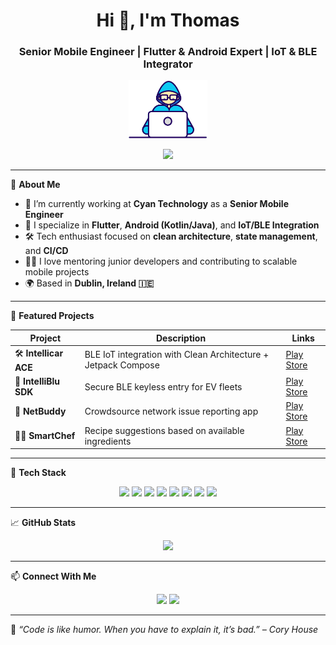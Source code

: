 <h1 align="center">Hi 👋, I'm Thomas</h1>
<h3 align="center">Senior Mobile Engineer | Flutter & Android Expert | IoT & BLE Integrator</h3>

<p align="center">
  <img src="assets/developer.gif" width="25%" height="25%" />
</p>

<p align="center">
  <img src="https://readme-typing-svg.herokuapp.com?center=true&vCenter=true&lines=Cross-platform+Developer;Clean+Architecture+Evangelist;10%2B+Years+Experience;Passionate+Coder;Always+Learning+New+Tech" />
</p>

---

🔧 **About Me**

- 🔭 I’m currently working at **Cyan Technology** as a **Senior Mobile Engineer**
- 📱 I specialize in **Flutter**, **Android (Kotlin/Java)**, and **IoT/BLE Integration**
- 🛠️ Tech enthusiast focused on **clean architecture**, **state management**, and **CI/CD**
- 👨‍🏫 I love mentoring junior developers and contributing to scalable mobile projects
- 🌍 Based in **Dublin, Ireland 🇮🇪**

---

📌 **Featured Projects**

| Project | Description | Links |
|--------|-------------|-------|
| 🛠️ **Intellicar ACE** | BLE IoT integration with Clean Architecture + Jetpack Compose | [Play Store](https://play.google.com/store/apps/details?id=com.intellicar.intellicarnewble) |
| 🔐 **IntelliBlu SDK** | Secure BLE keyless entry for EV fleets | [Play Store](https://play.google.com/store/apps/details?id=com.intellicar.intelliblulocksample) |
| 📡 **NetBuddy** | Crowdsource network issue reporting app | [Play Store](https://play.google.com/store/apps/details?id=telecomone.netbuddy) |
| 🧑‍🍳 **SmartChef** | Recipe suggestions based on available ingredients | [Play Store](https://play.google.com/store/apps/details?id=com.smart.chef) |

---

🧰 **Tech Stack**

<p align="center">
  <img src="https://img.shields.io/badge/Flutter-02569B?style=for-the-badge&logo=flutter&logoColor=white"/>
  <img src="https://img.shields.io/badge/Kotlin-7F52FF?style=for-the-badge&logo=kotlin&logoColor=white"/>
  <img src="https://img.shields.io/badge/Android-3DDC84?style=for-the-badge&logo=android&logoColor=white"/>
  <img src="https://img.shields.io/badge/Java-ED8B00?style=for-the-badge&logo=java&logoColor=white"/>
  <img src="https://img.shields.io/badge/SQLite-07405E?style=for-the-badge&logo=sqlite&logoColor=white"/>
  <img src="https://img.shields.io/badge/Dart-0175C2?style=for-the-badge&logo=dart&logoColor=white"/>
  <img src="https://img.shields.io/badge/Firebase-FFCA28?style=for-the-badge&logo=firebase&logoColor=black"/>
  <img src="https://img.shields.io/badge/GitHub-181717?style=for-the-badge&logo=github&logoColor=white"/>
</p>

---

📈 **GitHub Stats**

<p align="center">
<!--   <img src="https://github-readme-stats.vercel.app/api?username=thomasmkDevs&show_icons=true&theme=tokyonight" /> -->
  <img src="https://github-readme-stats.vercel.app/api/top-langs/?username=thomasmkDevs&layout=compact&theme=tokyonight" />
</p>

---

📫 **Connect With Me**

<p align="center">
  <a href="mailto:developer.thomasmk@gmail.com"><img src="https://img.shields.io/badge/Gmail-D14836?style=for-the-badge&logo=gmail&logoColor=white"></a>
  <a href="https://www.linkedin.com/in/thomasmkdevs" target="_blank" rel="noopener noreferrer"><img src="https://img.shields.io/badge/LinkedIn-0A66C2?style=for-the-badge&logo=linkedin&logoColor=white"></a>
<!--   <a href="https://play.google.com/store/apps/dev?id=YOUR_DEV_ID"><img src="https://img.shields.io/badge/Play%20Store-414141?style=for-the-badge&logo=google-play&logoColor=white"></a> -->
</p>

---

🎯 *“Code is like humor. When you have to explain it, it’s bad.” – Cory House*

